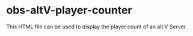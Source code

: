 # obs-altV-player-counter
This HTML file can be used to display the player count of an alt:V Server.
